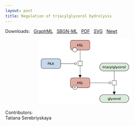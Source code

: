 ```yaml
---
layout: post
title: Regulation of triacylglycerol hydrolysis
---
```


Downloads: &nbsp; 
[GraphML](../downloads/F015-tag.graphml) &nbsp;
[SBGN-ML](../downloads/F015-tag.sbgn) &nbsp;
[PDF](../downloads/F015-tag.pdf) &nbsp; 
[SVG](../downloads/F015-tag.svg) &nbsp;
[Newt](http://web.newteditor.org/?URL=http://metabolismregulation.org/downloads/F015-tag.sbgn) &nbsp;
<p align="middle"><a href="/tag/"><img id="image" src="/downloads/F015-tag.png" width="290"/></a></p>

Contributors:  
Tatiana Serebriyskaya
